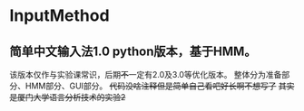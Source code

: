 # InputMethod
## 简单中文输入法1.0 python版本，基于HMM。
该版本仅作与实验课常识，后期~~不~~一定有2.0及3.0等优化版本。
整体分为准备部分、HMM部分、GUI部分。
~~代码没啥注释但是简单自己看吧好长啊不想写了~~
~~其实是厦门大学语言分析技术的实验2~~
